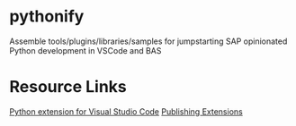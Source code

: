 # pythonify
Assemble tools/plugins/libraries/samples for jumpstarting SAP opinionated Python development in VSCode and BAS

# Resource Links
[Python extension for Visual Studio Code](https://marketplace.visualstudio.com/items?itemName=ms-python.python)
[Publishing Extensions](https://code.visualstudio.com/api/working-with-extensions/publishing-extension)

